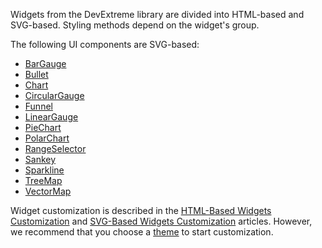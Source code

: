 Widgets from the DevExtreme library are divided into HTML-based and SVG-based. Styling methods depend on the widget's group.

The following UI components are SVG-based:

- [BarGauge](/concepts/05%20Widgets/BarGauge/10%20Visual%20Elements '/Documentation/Guide/Widgets/BarGauge/Visual_Elements/')
- [Bullet](/concepts/05%20Widgets/Bullet/10%20Visual%20Elements '/Documentation/Guide/Widgets/Bullet/Visual_Elements/')
- [Chart](/concepts/05%20Widgets/Chart/00%20Overview.md '/Documentation/Guide/Widgets/Chart/Overview/')
- [CircularGauge](/concepts/05%20Widgets/CircularGauge/10%20Visual%20Elements '/Documentation/Guide/Widgets/CircularGauge/Visual_Elements/')
- [Funnel](/concepts/05%20Widgets/Funnel/00%20Overview.md '/Documentation/Guide/Widgets/Funnel/Overview/')
- [LinearGauge](/concepts/05%20Widgets/LinearGauge/10%20Visual%20Elements '/Documentation/Guide/Widgets/LinearGauge/Visual_Elements/')
- [PieChart](/concepts/05%20Widgets/PieChart/00%20Overview.md '/Documentation/Guide/Widgets/PieChart/Overview/')
- [PolarChart](/concepts/05%20Widgets/PolarChart/10%20Visual%20Elements '/Documentation/Guide/Widgets/PolarChart/Visual_Elements/')
- [RangeSelector](/concepts/05%20Widgets/RangeSelector/10%20Visual%20Elements '/Documentation/Guide/Widgets/RangeSelector/Visual_Elements/')
- [Sankey](/concepts/05%20Widgets/Sankey/00%20Overview.md '/Documentation/Guide/Widgets/Sankey/Overview/')
- [Sparkline](/concepts/05%20Widgets/Sparkline/10%20Visual%20Elements '/Documentation/Guide/Widgets/Sparkline/Visual_Elements/')
- [TreeMap](/api-reference/20%20Data%20Visualization%20Widgets/dxTreeMap '/Documentation/ApiReference/Data_Visualization_Widgets/dxTreeMap/')
- [VectorMap](/concepts/05%20Widgets/VectorMap/10%20Visual%20Elements '/Documentation/Guide/Widgets/VectorMap/Visual_Elements/')

Widget customization is described in the [HTML-Based Widgets Customization](/concepts/60%20Themes%20and%20Styles/10%20HTML-Based%20Widgets%20Customization '/Documentation/Guide/Themes_and_Styles/HTML-Based_Widgets_Customization/') and [SVG-Based Widgets Customization](/concepts/60%20Themes%20and%20Styles/20%20SVG-Based%20Widgets%20Customization '/Documentation/Guide/Themes_and_Styles/SVG-Based_Widgets_Customization/') articles. However, we recommend that you choose a [theme](/concepts/60%20Themes%20and%20Styles/05%20Predefined%20Themes/00%20Predefined%20Themes.md '/Documentation/Guide/Themes_and_Styles/Predefined_Themes/') to start customization.
